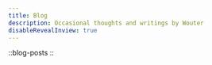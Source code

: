 ```yaml
---
title: Blog
description: Occasional thoughts and writings by Wouter
disableRevealInview: true
---
```


::blog-posts
::
